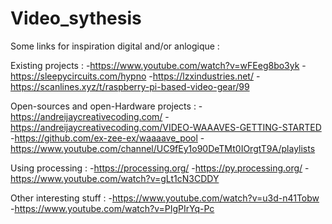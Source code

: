 # Video_sythesis


Some links for inspiration digital and/or anlogique :

Existing projects :
  -https://www.youtube.com/watch?v=wFEeg8bo3yk
  -https://sleepycircuits.com/hypno
  -https://lzxindustries.net/
  -https://scanlines.xyz/t/raspberry-pi-based-video-gear/99

Open-sources and open-Hardware projects :
  -https://andreijaycreativecoding.com/
  -https://andreijaycreativecoding.com/VIDEO-WAAAVES-GETTING-STARTED
  -https://github.com/ex-zee-ex/waaaave_pool
  -https://www.youtube.com/channel/UC9fEy1o90DeTMt0IOrgtT9A/playlists

Using processing :
  -https://processing.org/
  -https://py.processing.org/
  -https://www.youtube.com/watch?v=gLt1cN3CDDY
  
 Other interesting stuff :
  -https://www.youtube.com/watch?v=u3d-n41Tobw
  -https://www.youtube.com/watch?v=PIgPIrYq-Pc
  
  
